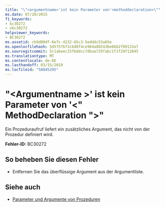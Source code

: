 ```yaml
---
title: "\"<argumentname>'ist kein Parameter von'<methoddeclaration>\""
ms.date: 07/20/2015
f1_keywords:
- bc30272
- vbc30272
helpviewer_keywords:
- BC30272
ms.assetid: cb9d00df-6e7c-4232-b5c3-5edddc53a65e
ms.openlocfilehash: 5d5757bf2c6d8f4ce964a802436e6bb2f09133a7
ms.sourcegitcommit: 5c1abeec15fbddcc7dbaa729fabc1f1f29f12045
ms.translationtype: MT
ms.contentlocale: de-DE
ms.lasthandoff: 03/15/2019
ms.locfileid: "58045295"
---
```

# <a name="argumentname-is-not-a-parameter-of-methoddeclaration"></a>"\<Argumentname >' ist kein Parameter von '\<" MethodDeclaration ">"
Ein Prozeduraufruf liefert ein zusätzliches Argument, das nicht von der Prozedur definiert wird.  
  
 **Fehler-ID:** BC30272  
  
## <a name="to-correct-this-error"></a>So beheben Sie diesen Fehler  
  
-   Entfernen Sie das überflüssige Argument aus der Argumentliste.  
  
## <a name="see-also"></a>Siehe auch

- [Parameter und Argumente von Prozeduren](../../visual-basic/programming-guide/language-features/procedures/procedure-parameters-and-arguments.md)

